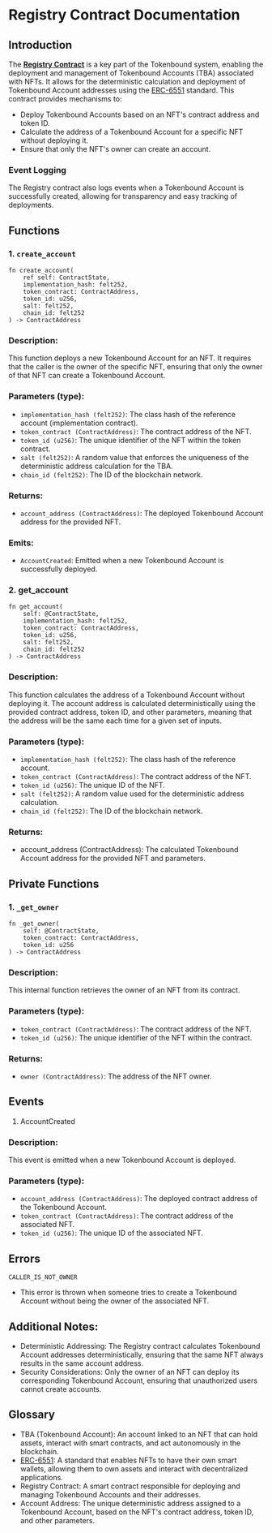 # Registry Contract Documentation

## Introduction

The **[Registry Contract](https://github.com/horuslabsio/TBA/blob/v3/README.md#the-registry-contract)** is a key part of the Tokenbound system, enabling the deployment and management of Tokenbound Accounts (TBA) associated with NFTs. It allows for the deterministic calculation and deployment of Tokenbound Account addresses using the [ERC-6551](https://github.com/erc6551/reference) standard. This contract provides mechanisms to:

- Deploy Tokenbound Accounts based on an NFT's contract address and token ID.
- Calculate the address of a Tokenbound Account for a specific NFT without deploying it.
- Ensure that only the NFT's owner can create an account.

### Event Logging

The Registry contract also logs events when a Tokenbound Account is successfully created, allowing for transparency and easy tracking of deployments.

## Functions

### 1. `create_account`

```cairo
fn create_account(
    ref self: ContractState,
    implementation_hash: felt252,
    token_contract: ContractAddress,
    token_id: u256,
    salt: felt252,
    chain_id: felt252
) -> ContractAddress
```

### Description:

This function deploys a new Tokenbound Account for an NFT. It requires that the caller is the owner of the specific NFT, ensuring that only the owner of that NFT can create a Tokenbound Account.

### Parameters (type):

- `implementation_hash (felt252)`: The class hash of the reference account (implementation contract).
- `token_contract (ContractAddress)`: The contract address of the NFT.
- `token_id (u256)`: The unique identifier of the NFT within the token contract.
- `salt (felt252)`: A random value that enforces the uniqueness of the deterministic address calculation for the TBA.
- `chain_id (felt252)`: The ID of the blockchain network.

### Returns:

- `account_address (ContractAddress)`: The deployed Tokenbound Account address for the provided NFT.

### Emits:

- `AccountCreated`: Emitted when a new Tokenbound Account is successfully deployed.

### 2. get_account

```cairo
fn get_account(
    self: @ContractState,
    implementation_hash: felt252,
    token_contract: ContractAddress,
    token_id: u256,
    salt: felt252,
    chain_id: felt252
) -> ContractAddress
```

### Description:

This function calculates the address of a Tokenbound Account without deploying it. The account address is calculated deterministically using the provided contract address, token ID, and other parameters, meaning that the address will be the same each time for a given set of inputs.

### Parameters (type):

- `implementation_hash (felt252)`: The class hash of the reference account.
- `token_contract (ContractAddress)`: The contract address of the NFT.
- `token_id (u256)`: The unique ID of the NFT.
- `salt (felt252)`: A random value used for the deterministic address calculation.
- `chain_id (felt252)`: The ID of the blockchain network.

### Returns:

- account_address (ContractAddress): The calculated Tokenbound Account address for the provided NFT and parameters.

## Private Functions

### 1. `_get_owner`

```cairo
fn _get_owner(
    self: @ContractState,
    token_contract: ContractAddress,
    token_id: u256
) -> ContractAddress
```

### Description:

This internal function retrieves the owner of an NFT from its contract.

### Parameters (type):

- `token_contract (ContractAddress)`: The contract address of the NFT.
- `token_id (u256)`: The unique identifier of the NFT within the contract.

### Returns:

- `owner (ContractAddress)`: The address of the NFT owner.

## Events

1. AccountCreated

### Description:

This event is emitted when a new Tokenbound Account is deployed.

### Parameters (type):

- `account_address (ContractAddress)`: The deployed contract address of the Tokenbound Account.
- `token_contract (ContractAddress)`: The contract address of the associated NFT.
- `token_id (u256)`: The unique ID of the associated NFT.

## Errors

`CALLER_IS_NOT_OWNER`

- This error is thrown when someone tries to create a Tokenbound Account without being the owner of the associated NFT.

## Additional Notes:

- Deterministic Addressing: The Registry contract calculates Tokenbound Account addresses deterministically, ensuring that the same NFT always results in the same account address.
- Security Considerations: Only the owner of an NFT can deploy its corresponding Tokenbound Account, ensuring that unauthorized users cannot create accounts.

## Glossary

- TBA (Tokenbound Account): An account linked to an NFT that can hold assets, interact with smart contracts, and act autonomously in the blockchain.
- [ERC-6551](https://github.com/horuslabsio/TBA/blob/v3/README.md#erc-6551-reference-implementation-on-starknet-snip-14): A standard that enables NFTs to have their own smart wallets, allowing them to own assets and interact with decentralized applications.
- Registry Contract: A smart contract responsible for deploying and managing Tokenbound Accounts and their addresses.
- Account Address: The unique deterministic address assigned to a Tokenbound Account, based on the NFT's contract address, token ID, and other parameters.
